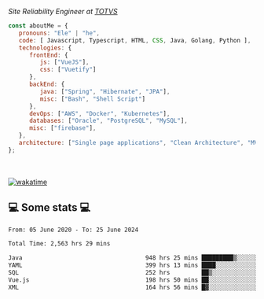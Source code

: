 <p><em>Site Reliability Engineer at <a href="https://www.totvs.com/">TOTVS</a></br>
</em></p>


```javascript
const aboutMe = {
   pronouns: "Ele" | "he",
   code: [ Javascript, Typescript, HTML, CSS, Java, Golang, Python ],
   technologies: {
      frontEnd: {
         js: ["VueJS"],
         css: ["Vuetify"]
      },
      backEnd: {
         java: ["Spring", "Hibernate", "JPA"],
         misc: ["Bash", "Shell Script"]
      },
      devOps: ["AWS", "Docker", "Kubernetes"],
      databases: ["Oracle", "PostgreSQL", "MySQL"],
      misc: ["firebase"],
   },
   architecture: ["Single page applications", "Clean Architecture", "MVC", "Microservices"],
};
```
</br></br>
[![wakatime](https://wakatime.com/badge/user/a3a8ed06-d304-4d6b-bc86-4adc418cdea7.svg)](https://wakatime.com/@a3a8ed06-d304-4d6b-bc86-4adc418cdea7)
<h2>💻 Some stats 💻</h2>

<!--START_SECTION:waka-->

```txt
From: 05 June 2020 - To: 25 June 2024

Total Time: 2,563 hrs 29 mins

Java                                   948 hrs 25 mins █████████▒░░░░░░░░░░░░░░░   37.00 %
YAML                                   399 hrs 13 mins ████░░░░░░░░░░░░░░░░░░░░░   15.57 %
SQL                                    252 hrs         ██▒░░░░░░░░░░░░░░░░░░░░░░   09.83 %
Vue.js                                 198 hrs 50 mins ██░░░░░░░░░░░░░░░░░░░░░░░   07.76 %
XML                                    164 hrs 56 mins █▓░░░░░░░░░░░░░░░░░░░░░░░   06.43 %
```

<!--END_SECTION:waka-->
